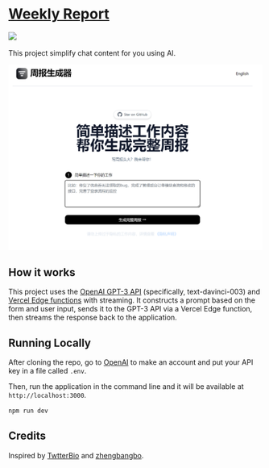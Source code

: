# [Weekly Report](https://weeklyreport.avemaria.fun/)
[![](https://img.shields.io/badge/chat-on%20discord-7289da.svg?sanitize=true)](https://chat.imzbb.cc)

This project simplify chat content for you using AI.

[![Weekly Report](./public/screenshot.jpg)](https://weeklyreport.avemaria.fun/zh)

## How it works

This project uses the [OpenAI GPT-3 API](https://openai.com/api/) (specifically, text-davinci-003) and [Vercel Edge functions](https://vercel.com/features/edge-functions) with streaming. It constructs a prompt based on the form and user input, sends it to the GPT-3 API via a Vercel Edge function, then streams the response back to the application.

## Running Locally

After cloning the repo, go to [OpenAI](https://beta.openai.com/account/api-keys) to make an account and put your API key in a file called `.env`.

Then, run the application in the command line and it will be available at `http://localhost:3000`.

```bash
npm run dev
```


## Credits

Inspired by [TwtterBio](https://github.com/Nutlope/twitterbio) and [zhengbangbo](https://github.com/zhengbangbo/chat-simplifier).


